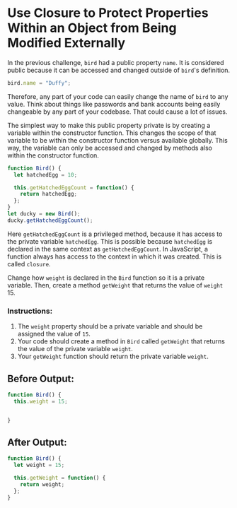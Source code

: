 # Use Closure to Protect Properties Within an Object from Being Modified Externally

In the previous challenge, `bird` had a public property `name`. It is considered public because it can be accessed and changed outside of `bird`'s definition.

```javascript
bird.name = "Duffy";
```

Therefore, any part of your code can easily change the name of `bird` to any value. Think about things like passwords and bank accounts being easily changeable by any part of your codebase. That could cause a lot of issues.

The simplest way to make this public property private is by creating a variable within the constructor function. This changes the scope of that variable to be within the constructor function versus available globally. This way, the variable can only be accessed and changed by methods also within the constructor function.

```javascript
function Bird() {
  let hatchedEgg = 10;

  this.getHatchedEggCount = function() { 
    return hatchedEgg;
  };
}
let ducky = new Bird();
ducky.getHatchedEggCount();
```

Here `getHatchedEggCount` is a privileged method, because it has access to the private variable `hatchedEgg`. This is possible because `hatchedEgg` is declared in the same context as `getHatchedEggCount`. In JavaScript, a function always has access to the context in which it was created. This is called `closure`.

Change how `weight` is declared in the `Bird` function so it is a private variable. Then, create a method `getWeight` that returns the value of `weight` 15.

### Instructions:
1. The `weight` property should be a private variable and should be assigned the value of `15`.
2. Your code should create a method in `Bird` called `getWeight` that returns the value of the private variable `weight`.
3. Your `getWeight` function should return the private variable `weight`.

## Before Output:
```javascript
function Bird() {
  this.weight = 15;


}
```

## After Output:
```javascript
function Bird() {
  let weight = 15;

  this.getWeight = function() {
    return weight;
  };
}

```
